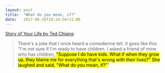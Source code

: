 ```yaml
---
layout: post
title:  "What do you mean, if?"
date:   2017-08-26T19:24:56+11:00
---
```


[Story of Your Life by Ted Chiang][]:

> There's a joke that I once heard a comedienne tell.
> It goes like this: "I'm not sure if I'm ready to have children.
> I asked a friend of mine who has children, <mark>"Suppose I do have kids.
> What if when they grow up, they blame me for everything that's wrong with their lives?"
> She laughed and said, "What do you mean, if?"</mark>"

[Story of Your Life by Ted Chiang]: https://itunes.apple.com/book/id974468155
